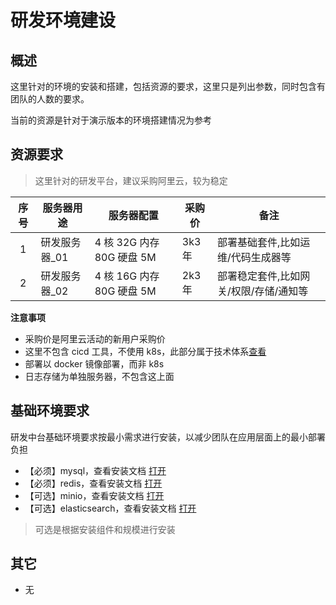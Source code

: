 # 研发环境建设

## 概述

这里针对的环境的安装和搭建，包括资源的要求，这里只是列出参数，同时包含有团队的人数的要求。

当前的资源是针对于演示版本的环境搭建情况为参考

## 资源要求

> 这里针对的研发平台，建议采购阿里云，较为稳定

| 序号 | 服务器用途     | 服务器配置                | 采购价 | 备注                                   |
| :--: | -------------- | ------------------------- | ------ | -------------------------------------- |
|  1   | 研发服务器\_01 | 4 核 32G 内存 80G 硬盘 5M | 3k3 年 | 部署基础套件,比如运维/代码生成器等     |
|  2   | 研发服务器\_02 | 4 核 16G 内存 80G 硬盘 5M | 2k3 年 | 部署稳定套件,比如网关/权限/存储/通知等 |

**注意事项**

- 采购价是阿里云活动的新用户采购价
- 这里不包含 cicd 工具，不使用 k8s，此部分属于技术体系[查看](/env/development/)
- 部署以 docker 镜像部署，而非 k8s
- 日志存储为单独服务器，不包含这上面

## 基础环境要求

研发中台基础环境要求按最小需求进行安装，以减少团队在应用层面上的最小部署负担

- 【必须】mysql，查看安装文档 [打开][mysql]
- 【必须】redis，查看安装文档 [打开][redis]
- 【可选】minio，查看安装文档 [打开][minio]
- 【可选】elasticsearch，查看安装文档 [打开][elasticsearch]


> 可选是根据安装组件和规模进行安装

[mysql]: /operation/08_mysql/01_MySQL单点安装.md
[redis]: /operation/06_redis/01_Redis单点安装.md
[minio]: /operation/27_minio/01_MinIO单机安装.md
[elasticsearch]: /operation/22_elk/04_elk单机版本安装.md

## 其它

- 无
